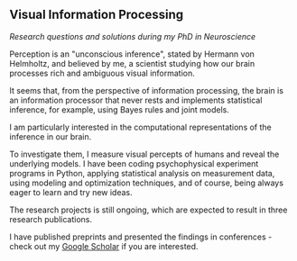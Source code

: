 ## Visual Information Processing

_Research questions and solutions during my PhD in Neuroscience_


<!-- ### Inference in visual information processing -->

Perception is an "unconscious inference", stated by Hermann von Helmholtz, and believed by me, a scientist studying how our brain processes rich and ambiguous visual information.

It seems that, from the perspective of information processing, the brain is an information processor that never rests and implements statistical inference, for example, using Bayes rules and joint models.

<!-- ### My interests and works -->

I am particularly interested in the computational representations of the inference in our brain. 

To investigate them, I measure visual percepts of humans and reveal the underlying models. I have been coding psychophysical experiment programs in Python, applying statistical analysis on measurement data, using modeling and optimization techniques, and of course, being always eager to learn and try new ideas.

<!-- ### Outcomes -->
The research projects is still ongoing, which are expected to result in three research publications. 

I have published preprints and presented the findings in conferences - check out my [Google Scholar](https://scholar.google.com/citations?hl=en&user=FD3M8jEAAAAJ&view_op=list_works&sortby=pubdate) if you are interested.


